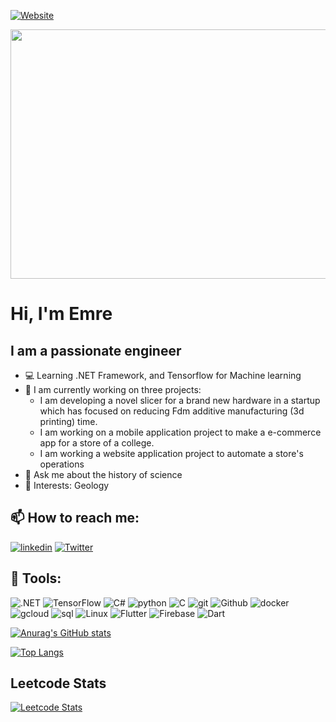 [![Website](https://img.shields.io/badge/Quelich-lol-brightgreen)](https://github.com/Quelich/Quelich)

<img src="https://media.giphy.com/media/l4KihuqeuJEi9qLSM/giphy.gif" width="1360px" height="399px" />

#                                  Hi, I'm **Emre** 


## I am a passionate engineer 
- 💻 Learning .NET Framework, and Tensorflow for Machine learning 
- 👯 I am currently working on three projects:
  - I am developing a novel slicer for a brand new hardware in a startup which has focused on reducing Fdm additive manufacturing (3d printing) time.
  - I am working on a mobile application project to make a e-commerce app for a store of a college.
  - I am working a website application project to automate a store's operations
- 💬 Ask me about the history of science
- 💎 Interests: Geology

    
## 📫 How to reach me:
[![linkedin](https://img.shields.io/badge/LinkedIn-0077B5?style=for-the-badge&logo=linkedin&logoColor=white)](https://www.linkedin.com/in/emre-k%C4%B1l%C4%B1%C3%A7-603437147/?KOTA4OBSQdOXovdJx6hNxw=%3D)
[![Twitter](https://img.shields.io/badge/Twitter-1DA1F2?style=for-the-badge&logo=twitter&logoColor=white)](https://twitter.com/Xuelich)

## 💎 Tools:
![.NET](https://img.shields.io/badge/.NET-512BD4?style=for-the-badge&logo=dotnet&logoColor=white)
![TensorFlow](https://img.shields.io/badge/TensorFlow-FF6F00?style=for-the-badge&logo=TensorFlow&logoColor=white)
![C#](https://img.shields.io/badge/C%23-239120?style=for-the-badge&logo=c-sharp&logoColor=white)
![python](https://img.shields.io/badge/Python-3776AB?style=for-the-badge&logo=python&logoColor=white)
![C](https://img.shields.io/badge/C-00599C?style=for-the-badge&logo=c&logoColor=white)
![git](https://img.shields.io/badge/Git-F05032?style=for-the-badge&logo=git&logoColor=white)
![Github](https://img.shields.io/badge/GitHub-100000?style=for-the-badge&logo=github&logoColor=white)
![docker](https://img.shields.io/badge/Docker-2CA5E0?style=for-the-badge&logo=docker&logoColor=white)
![gcloud](https://img.shields.io/badge/Google_Cloud-4285F4?style=for-the-badge&logo=google-cloud&logoColor=white)
![sql](https://img.shields.io/badge/MySQL-00000F?style=for-the-badge&logo=mysql&logoColor=white)
![Linux](https://img.shields.io/badge/Linux-FCC624?style=for-the-badge&logo=linux&logoColor=black)
![Flutter](https://img.shields.io/badge/Flutter-02569B?style=for-the-badge&logo=flutter&logoColor=white)
![Firebase](https://img.shields.io/badge/firebase-ffca28?style=for-the-badge&logo=firebase&logoColor=black)
![Dart](https://img.shields.io/badge/Dart-0175C2?style=for-the-badge&logo=dart&logoColor=white)

[![Anurag's GitHub stats](https://github-readme-stats.vercel.app/api?username=quelich&show_icons=true&theme=radical&count_private=true&show_icons=true&show_owner)](https://github.com/anuraghazra/github-readme-stats)

[![Top Langs](https://github-readme-stats.vercel.app/api/top-langs/?username=quelich&layout=compact&theme=radical)](https://github.com/anuraghazra/github-readme-stats)

## Leetcode Stats
[![Leetcode Stats](https://leetcode.card.workers.dev/?username=Quelich&style=dark&font=&extension=activity)](https://leetcode.com/Quelich)

[website]: https://github.com/Quelich
[twitter]: https://twitter.com/Xuelich
[instagram]: https://www.instagram.com/xuelich/
[linkedin]:https://www.linkedin.com/in/emre-k%C4%B1l%C4%B1%C3%A7-603437147/?KOTA4OBSQdOXovdJx6hNxw=%3D
[reddit]: https://www.reddit.com/user/Quelich
